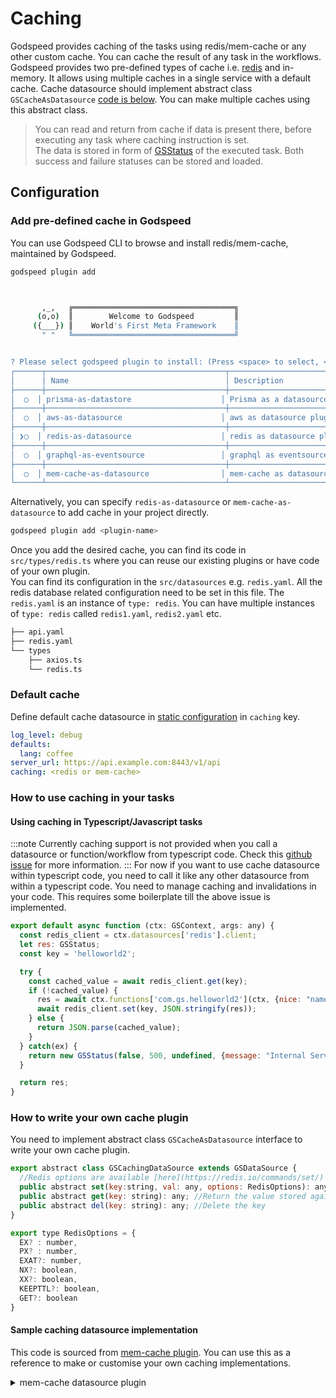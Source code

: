 # Caching
Godspeed provides caching of the tasks using redis/mem-cache or any other custom cache. You can cache the result of any task in the workflows.   
Godspeed provides two pre-defined types of cache i.e. [redis](./datasource-plugins/Redis%20Datasource.md) and in-memory. It allows using multiple caches in a single service with a default cache. Cache datasource should implement abstract class `GSCacheAsDatasource` [code is below](#how-to-write-your-own-cache-plugin). You can make multiple caches using this abstract class.

> You can read and return from cache if data is present there, before executing any task where caching instruction is set.   
> The data is stored in form of [GSStatus](../workflows/native-language-functions.md/#gsstatus) of the executed task. Both success and failure statuses can be stored and loaded.

## Configuration
### Add pre-defined cache in Godspeed
You can use Godspeed CLI to browse and install redis/mem-cache, maintained by Godspeed.
```bash
godspeed plugin add
```
```bash


       ,_,   ╔════════════════════════════════════╗
      (o,o)  ║        Welcome to Godspeed         ║
     ({___}) ║    World's First Meta Framework    ║
       " "   ╚════════════════════════════════════╝


? Please select godspeed plugin to install: (Press <space> to select, <Up and Down> to move rows)
┌──────┬────────────────────────────────────────┬────────────────────────────────────────────────────────────────────────────────┐
│      │ Name                                   │ Description                                                                    │
├──────┼────────────────────────────────────────┼────────────────────────────────────────────────────────────────────────────────┤
│  ◯  │ prisma-as-datastore                    │ Prisma as a datasource plugin for Godspeed Framework.                          │
├──────┼────────────────────────────────────────┼────────────────────────────────────────────────────────────────────────────────┤
│  ◯  │ aws-as-datasource                      │ aws as datasource plugin for Godspeed Framework                                │
├──────┼────────────────────────────────────────┼────────────────────────────────────────────────────────────────────────────────┤
│ ❯◯  │ redis-as-datasource                    │ redis as datasource plugin for Godspeed Framework                              │
├──────┼────────────────────────────────────────┼────────────────────────────────────────────────────────────────────────────────┤
│  ◯  │ graphql-as-eventsource                 │ graphql as eventsource plugin for Godspeed Framework                           │
├──────┼────────────────────────────────────────┼────────────────────────────────────────────────────────────────────────────────┤
│  ◯  │ mem-cache-as-datasource                │ mem-cache as datasource plugin for Godspeed Fraework Framework                 │
└──────┴────────────────────────────────────────┴────────────────────────────────────────────────────────────────────────────────┘
```
Alternatively, you can specify `redis-as-datasource` or `mem-cache-as-datasource` to add cache in your project directly.

```sh
godspeed plugin add <plugin-name>
```

Once you add the desired cache, you can find its code in `src/types/redis.ts` where you can reuse our existing plugins or have code of your own plugin.    
You can find its configuration in the `src/datasources` e.g. `redis.yaml`. All the redis database related configuration need to be set in this file. The `redis.yaml` is an instance of `type: redis`. You can have multiple instances of `type: redis` called `redis1.yaml`, `redis2.yaml` etc. 

```bash
├── api.yaml
├── redis.yaml
└── types
    ├── axios.ts
    └── redis.ts
```

### Default cache
Define default cache datasource in [static configuration](/docs/microservices-framework/config-and-mappings/config.md) in `caching` key.

```yaml
log_level: debug
defaults:
  lang: coffee
server_url: https://api.example.com:8443/v1/api
caching: <redis or mem-cache>
```

### How to use caching in your tasks

#### Using caching in Typescript/Javascript tasks
:::note
Currently caching support is not provided when you call a datasource or function/workflow from typescript code. Check this [github issue](https://github.com/godspeedsystems/gs-node-service/issues/1008) for more information.
:::
For now if you want to use cache datasource within typescript code, you need to call it like any other datasource from within a typescript code. You need to manage caching and invalidations in your code. This requires some boilerplate till the above issue is implemented.

```javascript
export default async function (ctx: GSContext, args: any) {
  const redis_client = ctx.datasources['redis'].client;
  let res: GSStatus;
  const key = 'helloworld2';

  try {
    const cached_value = await redis_client.get(key);
    if (!cached_value) {
      res = await ctx.functions['com.gs.helloworld2'](ctx, {nice: "name", ...args});
      await redis_client.set(key, JSON.stringify(res));
    } else {
      return JSON.parse(cached_value);
    } 
  } catch(ex) {
    return new GSStatus(false, 500, undefined, {message: "Internal Server Error", info: ex.message});
  }

  return res;
}
```

<!-- #### Using caching in YAML tasks
##### Caching instruction
Caching instruction has the following specifications.
```yaml
caching:
  before: # execute before the task execution
    datasource: <the name of the datasource instance to use instead of default cache>
    key: <key name which is used to read the cached result from>
    invalidate: <Key name which we want to delete/remove from cache e.g. this feature can be used in CRUD types task. While delete operation, invalidate the cache of read or update task>
  after: # execute after the task execution
    datasource: <the name of the datasource instance to use instead of default cache>
    key: <key name which is used to write the cached result>
    invalidate: <Key name which we want to delete/remove from cache e.g. this feature can be used in CRUD types task. While delete operation, invalidate the cache of read or update task>
    cache_on_failure: <true|false, whether you want to cache the failure result or not. By default, it is false>
    options:
      EX: 200 <timer in seconds, until the cached result is valid> # Can pass any of RedisOptions, if supported by the specific caching Datasource 
```
:::noteRemember
* `options` are [redis options](https://redis.io/commands/set/) supported by redis cache. mem-cache does not support these options.
* `caching.before` instruction is used to read the result from cache and gets executed before the task execution.   
* `caching.after` instruction is used to write the result in cache and gets executed after the task execution.   
* In case where the result is present and returned from the cache, `caching.after` instruction doesn't get executed for that task.
* `datasource` specified in the caching instruction overrides the [default cache datasource](#default-cache).
:::

##### Sample
Here is the caching spec to write in the workflow.
```yaml title=config/default.yaml
caching: redis
```

```yaml title=src/events/helloworld.yaml
# Events
"http.get./helloworld2":
  fn: helloworld2
"http.get./helloworld3":
  fn: helloworld3
```

```yaml title=src/functions/helloworld2.yaml
# Functions (Helloworld2 workflow)
id: helloworld2_workflow
tasks:
  - id: helloworld2_workflow_first_task
    fn: com.gs.transform
    args:
      name: helloworld2
    caching:
      after:
        key: xyz
```

```yaml title=src/functions/helloworld3.yaml
# Functions (Helloworld3 workflow)
id: helloworld3_workflow
tasks:
  - id: helloworld3_workflow_first_task
    caching:
      before:
        key: abc
        invalidate: xyz #helloworld2 key
      after:
        key: abc
        datasource: mem-cache #overrides the default cache `redis`
    fn: com.gs.transform
    args:
      name: helloworld3
``` -->

### How to write your own cache plugin
You need to implement abstract class `GSCacheAsDatasource` interface to write your own cache plugin.
```javascript
export abstract class GSCachingDataSource extends GSDataSource {
  //Redis options are available [here](https://redis.io/commands/set/) Client may or may not support all actions. RedisOptions is a superset based on what Redis supports
  public abstract set(key:string, val: any, options: RedisOptions): any; 
  public abstract get(key: string): any; //Return the value stored against the key
  public abstract del(key: string): any; //Delete the key
}

export type RedisOptions = {
  EX? : number,
  PX? : number,
  EXAT?: number,
  NX?: boolean,
  XX?: boolean,
  KEEPTTL?: boolean,
  GET?: boolean
}
```

#### Sample caching datasource implementation
This code is sourced from [mem-cache plugin](https://github.com/godspeedsystems/gs-plugins/blob/main/plugins/mem-cache-as-datasource/README.md). You can use this as a reference to make or customise your own caching implementations.

<details>
  <summary>mem-cache datasource plugin</summary>


#### Project structure
```bash
.
├── src
│   ├── datasources
│   │   ├── api.yaml
│   │   ├── mem-cache.yaml
│   │   └── types
│   │       ├── axios.ts
│   │       ├── mem-cache.ts
```

#### mem-cache config ( src/datasources/mem-cache.yaml )
```yaml
type: mem-cache
```

#### initializing client and execution ( src/datasources/types/mem-cache.ts ):
```ts
import { GSContext, GSCachingDataSource, PlainObject, logger } from "@godspeedsystems/core";

export default class DataSource extends GSCachingDataSource {
  protected async initClient(): Promise<PlainObject> {
    this.client = {};
    return this.client;
  }  

  set(key: string, val: any, options: { EX?: number | undefined; PX?: number | undefined; EXAT?: number | undefined; NX?: boolean | undefined; XX?: boolean | undefined; KEEPTTL?: boolean | undefined; GET?: boolean | undefined; }) {
    logger.debug('set key %s %o', key, this.client);
    this.client[key] = val;
  }

  get(key: string) {
    return this.client[key];
  }

  del(key: string) {
    delete this.client[key];
  }

  execute(ctx: GSContext, args: PlainObject): Promise<any> {
    throw new Error("Method not implemented.");
  }
}
```
</details>


<!--
export const Highlight = ({children, color}) => (
  <span
    style={{
      backgroundColor: color,
      borderRadius: '0px',
      color: 'black',
      fontSize:'22px',
      padding: '5px',
      cursor: 'pointer',
    }}
   >
    {children}
  </span>
);-->